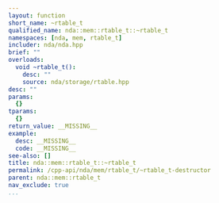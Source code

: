 ```yaml
---
layout: function
short_name: ~rtable_t
qualified_name: nda::mem::rtable_t::~rtable_t
namespaces: [nda, mem, rtable_t]
includer: nda/nda.hpp
brief: ""
overloads:
  void ~rtable_t():
    desc: ""
    source: nda/storage/rtable.hpp
desc: ""
params:
  {}
tparams:
  {}
return_value: __MISSING__
example:
  desc: __MISSING__
  code: __MISSING__
see-also: []
title: nda::mem::rtable_t::~rtable_t
permalink: /cpp-api/nda/mem/rtable_t/~rtable_t-destructor
parent: nda::mem::rtable_t
nav_exclude: true
...
```


